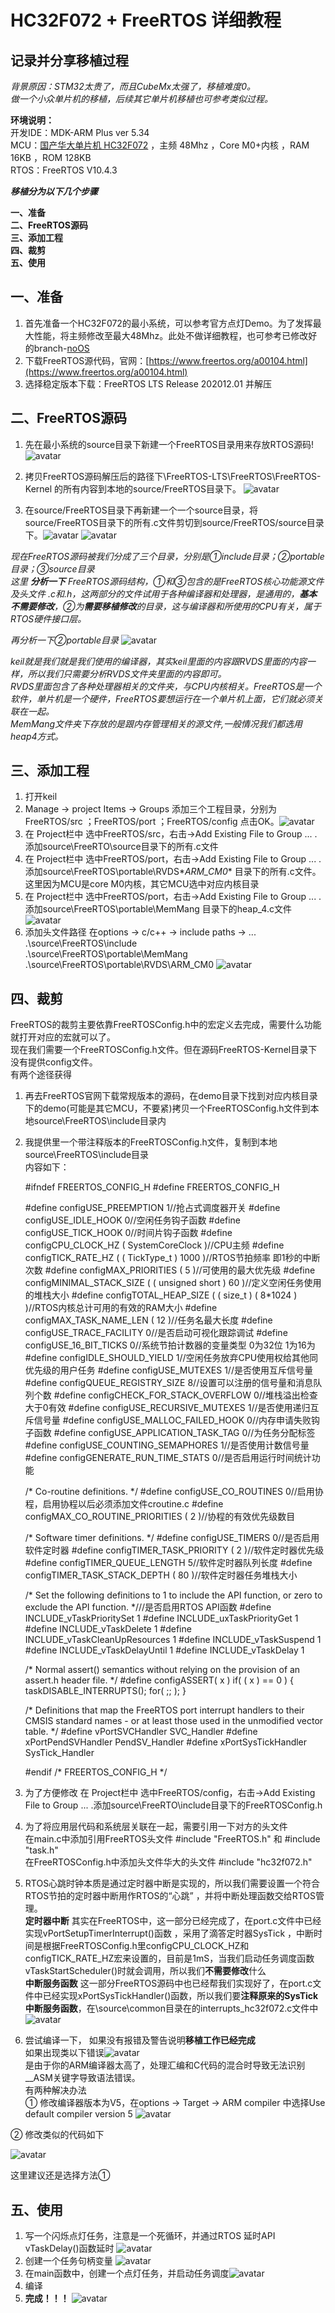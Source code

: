 # HC32F072 + FreeRTOS 详细教程 #

## 记录并分享移植过程   ##

*背景原因：STM32太贵了，而且CubeMx太强了，移植难度0。  
做一个小众单片机的移植，后续其它单片机移植也可参考类似过程。*


**环境说明：**  
开发IDE：MDK-ARM Plus ver 5.34  
MCU：[国产华大单片机 HC32F072](https://www.hdsc.com.cn/Category83-1448 "官方资料") ，主频 48Mhz ，Core M0+内核 ，RAM 16KB ，ROM 128KB  
RTOS：FreeRTOS V10.4.3

***移植分为以下几个步骤***

**一、准备**  
**二、FreeRTOS源码**    
**三、添加工程**  
**四、裁剪**  
**五、使用**  


## 一、准备 ##

1. 首先准备一个HC32F072的最小系统，可以参考官方点灯Demo。为了发挥最大性能，将主频修改至最大48Mhz。此处不做详细教程，也可参考已修改好的branch-[noOS](https://github.com/zhou-daxia/HC32F072-FreeRTOS/tree/noOS "github")  
2. 下载FreeRTOS源代码，官网：[https://www.freertos.org/a00104.html](https://www.freertos.org/a00104.html)  
3. 选择稳定版本下载：FreeRTOS LTS Release 202012.01 并解压

## 二、FreeRTOS源码 ##
1. 先在最小系统的source目录下新建一个FreeRTOS目录用来存放RTOS源码!  ![avatar](/Doc/1.png)
 
2. 拷贝FreeRTOS源码解压后的路径下\FreeRTOS-LTS\FreeRTOS\FreeRTOS-Kernel 的所有内容到本地的source/FreeRTOS目录下。  ![avatar](/Doc/2.png)

3. 在source/FreeRTOS目录下再新建一个一个source目录，将source/FreeRTOS目录下的所有.c文件剪切到source/FreeRTOS/source目录下。![avatar](/Doc/3.png)  ![avatar](/Doc/4.png)

*现在FreeRTOS源码被我们分成了三个目录，分别是①include目录；②portable目录；③source目录  
这里 **分析一下** FreeRTOS源码结构，①和③包含的是FreeRTOS核心功能源文件及头文件 .c和.h，这两部分的文件试用于各种编译器和处理器，是通用的，**基本不需要修改**，②为**需要移植修改**的目录，这与编译器和所使用的CPU有关，属于RTOS硬件接口层。*  

*再分析一下②portable目录* ![avatar](/Doc/5.jpg)  

*keil就是我们就是我们使用的编译器，其实keil里面的内容跟RVDS里面的内容一样，所以我们只需要分析RVDS文件夹里面的内容即可。*  
*RVDS里面包含了各种处理器相关的文件夹，与CPU内核相关。FreeRTOS是一个软件，单片机是一个硬件，FreeRTOS要想运行在一个单片机上面，它们就必须关联在一起。*   
*MemMang文件夹下存放的是跟内存管理相关的源文件,一般情况我们都选用heap4方式。*

  
## 三、添加工程 ##

1. 打开keil 
2. Manage -> project Items -> Groups 添加三个工程目录，分别为FreeRTOS/src ；FreeRTOS/port ；FreeRTOS/config   点击OK。![avatar](/Doc/6.png) 
3. 在 Project栏中 选中FreeRTOS/src，右击->Add Existing File to Group ... .添加source\FreeRTO\source目录下的所有.c文件  
4. 在 Project栏中 选中FreeRTOS/port，右击->Add Existing File to Group ... .添加source\FreeRTOS\portable\RVDS\**ARM_CM0** 目录下的所有.c文件。这里因为MCU是core M0内核，其它MCU选中对应内核目录  
5. 在 Project栏中 选中FreeRTOS/port，右击->Add Existing File to Group ... .添加source\FreeRTOS\portable\MemMang 目录下的heap_4.c文件  ![avatar](/Doc/7.png) 
6. 添加头文件路径 在options -> c/c++ -> include paths -> ...  
.\source\FreeRTOS\include  
.\source\FreeRTOS\portable\MemMang  
.\source\FreeRTOS\portable\RVDS\ARM_CM0
![avatar](/Doc/8.png)  


## 四、裁剪 ##

FreeRTOS的裁剪主要依靠FreeRTOSConfig.h中的宏定义去完成，需要什么功能就打开对应的宏就可以了。  
现在我们需要一个FreeRTOSConfig.h文件。但在源码FreeRTOS-Kernel目录下没有提供config文件。  
有两个途径获得
1. 再去FreeRTOS官网下载常规版本的源码，在demo目录下找到对应内核目录下的demo(可能是其它MCU，不要紧)拷贝一个FreeRTOSConfig.h文件到本地source\FreeRTOS\include目录内
2. 我提供里一个带注释版本的FreeRTOSConfig.h文件，复制到本地source\FreeRTOS\include目录  
内容如下：  

    #ifndef FREERTOS_CONFIG_H
    #define FREERTOS_CONFIG_H
       
    #define configUSE_PREEMPTION			1//抢占式调度器开关
    #define configUSE_IDLE_HOOK				0//空闲任务钩子函数
    #define configUSE_TICK_HOOK				0//时间片钩子函数
    #define configCPU_CLOCK_HZ				( SystemCoreClock )//CPU主频
    #define configTICK_RATE_HZ				( ( TickType_t ) 1000 )//RTOS节拍频率 即1秒的中断次数
    #define configMAX_PRIORITIES			( 5 )//可使用的最大优先级
    #define configMINIMAL_STACK_SIZE		( ( unsigned short ) 60 )//定义空闲任务使用的堆栈大小
    #define configTOTAL_HEAP_SIZE			( ( size_t ) ( 8*1024 ) )//RTOS内核总计可用的有效的RAM大小
    #define configMAX_TASK_NAME_LEN			( 12 )//任务名最大长度
    #define configUSE_TRACE_FACILITY		0//是否启动可视化跟踪调试
    #define configUSE_16_BIT_TICKS			0//系统节拍计数器的变量类型  0为32位 1为16为
    #define configIDLE_SHOULD_YIELD			1//空闲任务放弃CPU使用权给其他同优先级的用户任务
    #define configUSE_MUTEXES				1//是否使用互斥信号量
    #define configQUEUE_REGISTRY_SIZE		8//设置可以注册的信号量和消息队列个数
    #define configCHECK_FOR_STACK_OVERFLOW	0//堆栈溢出检查 大于0有效
    #define configUSE_RECURSIVE_MUTEXES		1//是否使用递归互斥信号量
    #define configUSE_MALLOC_FAILED_HOOK	0//内存申请失败钩子函数
    #define configUSE_APPLICATION_TASK_TAG	0//为任务分配标签
    #define configUSE_COUNTING_SEMAPHORES	1//是否使用计数信号量
    #define configGENERATE_RUN_TIME_STATS	0//是否启用运行时间统计功能
    
    /* Co-routine definitions. */
    #define configUSE_CO_ROUTINES 			0//启用协程，启用协程以后必须添加文件croutine.c
    #define configMAX_CO_ROUTINE_PRIORITIES ( 2 )//协程的有效优先级数目
    
    /* Software timer definitions. */
    #define configUSE_TIMERS				0//是否启用软件定时器
    #define configTIMER_TASK_PRIORITY		( 2 )//软件定时器优先级
    #define configTIMER_QUEUE_LENGTH		5//软件定时器队列长度
    #define configTIMER_TASK_STACK_DEPTH	( 80 )//软件定时器任务堆栈大小
    
    /* Set the following definitions to 1 to include the API function, or zero
    to exclude the API function. *///是否启用RTOS API函数
    #define INCLUDE_vTaskPrioritySet		1
    #define INCLUDE_uxTaskPriorityGet		1
    #define INCLUDE_vTaskDelete				1
    #define INCLUDE_vTaskCleanUpResources	1
    #define INCLUDE_vTaskSuspend			1
    #define INCLUDE_vTaskDelayUntil			1
    #define INCLUDE_vTaskDelay				1
    
    /* Normal assert() semantics without relying on the provision of an assert.h
    header file. */
    #define configASSERT( x ) if( ( x ) == 0 ) { taskDISABLE_INTERRUPTS(); for( ;; ); }
    
    /* Definitions that map the FreeRTOS port interrupt handlers to their CMSIS
    standard names - or at least those used in the unmodified vector table. */
    #define vPortSVCHandler SVC_Handler
    #define xPortPendSVHandler PendSV_Handler
    #define xPortSysTickHandler SysTick_Handler
    
    #endif /* FREERTOS_CONFIG_H */

3. 为了方便修改 在 Project栏中 选中FreeRTOS/config，右击->Add Existing File to Group ... .添加source\FreeRTO\include目录下的FreeRTOSConfig.h 
4. 为了将应用层代码和系统层关联在一起，需要引用一下对方的头文件  
在main.c中添加引用FreeRTOS头文件   #include "FreeRTOS.h" 和 #include "task.h"    
在FreeRTOSConfig.h中添加头文件华大的头文件 #include "hc32f072.h"  
5. RTOS心跳时钟本质是通过定时器中断是实现的，所以我们需要设置一个符合RTOS节拍的定时器中断用作RTOS的“心跳” ，并将中断处理函数交给RTOS管理。  
**定时器中断**  其实在FreeRTOS中，这一部分已经完成了，在port.c文件中已经实现vPortSetupTimerInterrupt()函数 ，采用了滴答定时器SysTick  ，中断时间是根据FreeRTOSConfig.h里configCPU_CLOCK_HZ和configTICK_RATE_HZ宏来设置的，目前是1mS，当我们启动任务调度函数vTaskStartScheduler()时就会调用，所以我们**不需要修改**什么  
**中断服务函数**  这一部分FreeRTOS源码中也已经帮我们实现好了，在port.c文件中已经实现xPortSysTickHandler()函数，所以我们要**注释原来的SysTick中断服务函数**，在\source\common目录在的interrupts_hc32f072.c文件中  ![avatar](/Doc/9.png)    

6. 尝试编译一下， 如果没有报错及警告说明**移植工作已经完成**   
如果出现类以下错误![avatar](/Doc/10.png)   
是由于你的ARM编译器太高了，处理汇编和C代码的混合时导致无法识别__ASM关键字导致语法错误。  
有两种解决办法  
① 修改编译器版本为V5，在options -> Target -> ARM compiler 中选择Use default compiler version 5 
![avatar](/Doc/11.jpg)    


② 修改类似的代码如下   

![avatar](/Doc/12.png)    
 
这里建议还是选择方法①  
## 五、使用 ##

1. 写一个闪烁点灯任务，注意是一个死循环，并通过RTOS 延时API vTaskDelay()函数延时 ![avatar](/Doc/13.png) 
2. 创建一个任务句柄变量 ![avatar](/Doc/14.png)
3. 在main函数中，创建一个点灯任务，并启动任务调度![avatar](/Doc/15.jpg)
4. 编译 
5. **完成！！！**
![avatar](/Doc/16.png)
